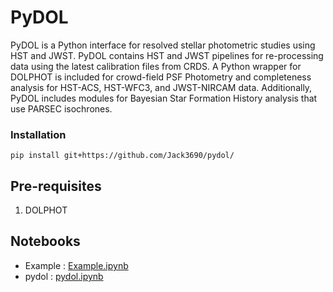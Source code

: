 # **PyDOL**

PyDOL is a Python interface for resolved stellar photometric studies using HST and JWST. PyDOL contains HST and JWST pipelines for re-processing data using the latest calibration files from CRDS. A Python wrapper for DOLPHOT is included for crowd-field PSF Photometry and completeness analysis for HST-ACS, HST-WFC3, and JWST-NIRCAM data. Additionally, PyDOL includes modules for Bayesian Star Formation History analysis that use PARSEC isochrones.

### Installation
```
pip install git+https://github.com/Jack3690/pydol/
```
## Pre-requisites
1. DOLPHOT
   
## Notebooks

* Example                      : [Example.ipynb](https://github.com/Jack3690/pydol/blob/main/notebooks/Example.ipynb)
* pydol                        : [pydol.ipynb](https://github.com/Jack3690/pydol/blob/main/notebooks/pydol.ipynb)
